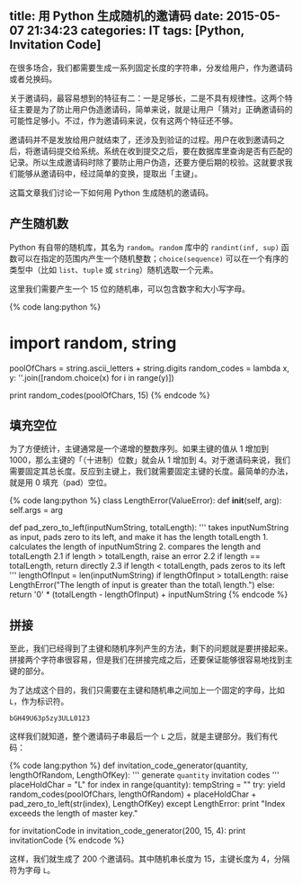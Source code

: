 title: 用 Python 生成随机的邀请码
date: 2015-05-07 21:34:23
categories: IT
tags: [Python, Invitation Code]
---

在很多场合，我们都需要生成一系列固定长度的字符串，分发给用户，作为邀请码或者兑换码。

关于邀请码，最容易想到的特征有二：一是足够长，二是不具有规律性。这两个特征主要是为了防止用户伪造邀请码，简单来说，就是让用户「猜对」正确邀请码的可能性足够小。不过，作为邀请码来说，仅有这两个特征还不够。

邀请码并不是发放给用户就结束了，还涉及到验证的过程。用户在收到邀请码之后，将邀请码提交给系统。系统在收到提交之后，要在数据库里查询是否有匹配的记录。所以生成邀请码时除了要防止用户伪造，还要方便后期的校验。这就要求我们能够从邀请码中，经过简单的变换，提取出「主键」。

这篇文章我们讨论一下如何用 Python 生成随机的邀请码。

<!-- more -->

## 产生随机数

Python 有自带的随机库，其名为 `random`。`random` 库中的 `randint(inf, sup)` 函数可以在指定的范围内产生一个随机整数；`choice(sequence)` 可以在一个有序的类型中（比如 `list`、`tuple` 或 `string`）随机选取一个元素。

这里我们需要产生一个 15 位的随机串，可以包含数字和大小写字母。

{% code lang:python %}
# import random, string

poolOfChars  = string.ascii_letters + string.digits
random_codes = lambda x, y: ''.join([random.choice(x) for i in range(y)])

print random_codes(poolOfChars, 15)
{% endcode %}

## 填充空位

为了方便统计，主键通常是一个递增的整数序列。如果主键的值从 1 增加到 1000，那么主键的「（十进制）位数」就会从 1 增加到 4。对于邀请码来说，我们需要固定其总长度。反应到主键上，我们就需要固定主键的长度。最简单的办法，就是用 0 填充（pad）空位。

{% code lang:python %}
class LengthError(ValueError):
   def __init__(self, arg):
      self.args = arg

def pad_zero_to_left(inputNumString, totalLength):
    '''
    takes inputNumString as input,
    pads zero to its left, and make it has the length totalLength
    1. calculates the length of inputNumString
    2. compares the length and totalLength
        2.1 if length > totalLength, raise an error
        2.2 if length == totalLength, return directly
        2.3 if length < totalLength, pads zeros to its left
    '''
    lengthOfInput = len(inputNumString)
    if lengthOfInput > totalLength:
        raise LengthError("The length of input is greater than the total\ length.")
    else:
        return '0' * (totalLength - lengthOfInput) + inputNumString
{% endcode %}

## 拼接

至此，我们已经得到了主键和随机序列产生的方法，剩下的问题就是要拼接起来。拼接两个字符串很容易，但是我们在拼接完成之后，还要保证能够很容易地找到主键的部分。

为了达成这个目的，我们只需要在主键和随机串之间加上一个固定的字母，比如 `L`，作为标识符。

    bGH49U63p5zy3ULL0123

这样我们就知道，整个邀请码子串最后一个 `L` 之后，就是主键部分。我们有代码：

{% code lang:python %}
def invitation_code_generator(quantity, lengthOfRandom, LengthOfKey):
    '''
    generate `quantity` invitation codes
    '''
    placeHoldChar = "L"
    for index in range(quantity):
        tempString = ""
        try:
            yield random_codes(poolOfChars, lengthOfRandom) + placeHoldChar + \
                pad_zero_to_left(str(index), LengthOfKey)
        except LengthError:
            print "Index exceeds the length of master key."

for invitationCode in invitation_code_generator(200, 15, 4):
    print invitationCode
{% endcode %}

这样，我们就生成了 200 个邀请码。其中随机串长度为 15，主键长度为 4，分隔符为字母 `L`。
